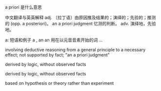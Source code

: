 a priori 是什么意思 
 
中文翻译与英英解释
 adj.
〔拉丁语〕由原因推及结果的；演绎的；先验的；推测的 (opp. a posteriori)。 an a priori judgment 忆测的判断。
adv.
演绎地，先验地。
 
 
 a:    短语和例子 a , an an 用在以元音音素开始的词 ... 
 
 involving deductive reasoning from a general principle to a necessary effect; not supported by fact; "an a priori judgment"

 
 derived by logic, without observed facts

 
 derived by logic, without observed facts

 
 based on hypothesis or theory rather than experiment
 
 
